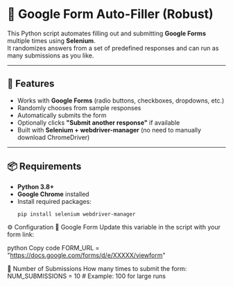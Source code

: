 # 📝 Google Form Auto-Filler (Robust)

This Python script automates filling out and submitting **Google Forms** multiple times using **Selenium**.  
It randomizes answers from a set of predefined responses and can run as many submissions as you like.

---

## 🚀 Features
- Works with **Google Forms** (radio buttons, checkboxes, dropdowns, etc.)
- Randomly chooses from sample responses
- Automatically submits the form
- Optionally clicks **"Submit another response"** if available
- Built with **Selenium + webdriver-manager** (no need to manually download ChromeDriver)

---

## 📦 Requirements
- **Python 3.8+**
- **Google Chrome** installed
- Install required packages:
  ```bash
  pip install selenium webdriver-manager
⚙️ Configuration
🔗 Google Form
Update this variable in the script with your form link:

python
Copy code
FORM_URL = "https://docs.google.com/forms/d/e/XXXXX/viewform"


🔁 Number of Submissions
How many times to submit the form:
NUM_SUBMISSIONS = 10   # Example: 100 for large runs